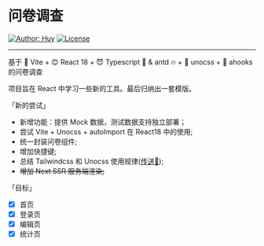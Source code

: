 # 问卷调查

[![Author: Huy](https://img.shields.io/badge/Author-Huy-yellow)](https://github.com/rayadaschn)
[![License](https://img.shields.io/badge/LICENSE-CC--BY--SA--4.0-yellow)](https://creativecommons.org/licenses/by-sa/4.0/)

---

基于 🚀 Vite + 😊 React 18 + 😈 Typescript 🤘 &
antd 🔥 + 🐣 unocss + 🤺 ahooks 的问卷调查

项目旨在 React 中学习一些新的工具。最后归纳出一套模版。

「新的尝试」

- 新增功能：提供 Mock 数据，测试数据支持独立部署；
- 尝试 Vite + Unocss + autoImport 在 React18 中的使用;
- 统一封装问卷组件;
- 增加快捷键;
- 总结 Tailwindcss 和 Unocss 使用规律([传送🚪](https://rayadaschn.github.io/front-end-life/CSS/TailwindCSS.html));
- ~~增加 Next SSR 服务端渲染;~~

「目标」

- [x] 首页
- [x] 登录页
- [x] 编辑页
- [x] 统计页
